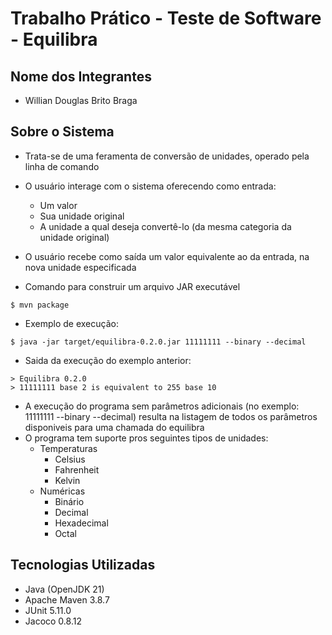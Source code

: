 # Trabalho Prático - Teste de Software - Equilibra

## **Nome dos Integrantes**
- Willian Douglas Brito Braga

## **Sobre o Sistema**
- Trata-se de uma feramenta de conversão de unidades, operado pela linha de comando
- O usuário interage com o sistema oferecendo como entrada:
    - Um valor
    - Sua unidade original
    - A unidade a qual deseja convertê-lo (da mesma categoria da unidade original)
- O usuário recebe como saída um valor equivalente ao da entrada, na nova unidade especificada

- Comando para construir um arquivo JAR executável
```
$ mvn package
```
- Exemplo de execução:
```
$ java -jar target/equilibra-0.2.0.jar 11111111 --binary --decimal
```
- Saida da execução do exemplo anterior:
```
> Equilibra 0.2.0
> 11111111 base 2 is equivalent to 255 base 10
```
- A execução do programa sem parâmetros adicionais (no exemplo: 11111111 --binary --decimal) resulta na listagem de todos os parâmetros disponiveis para uma chamada do equilibra
- O programa tem suporte pros seguintes tipos de unidades:
    - Temperaturas
        - Celsius
        - Fahrenheit
        - Kelvin
    - Numéricas
        - Binário
        - Decimal
        - Hexadecimal
        - Octal
## **Tecnologias Utilizadas**
- Java (OpenJDK 21)
- Apache Maven 3.8.7
- JUnit 5.11.0
- Jacoco 0.8.12
